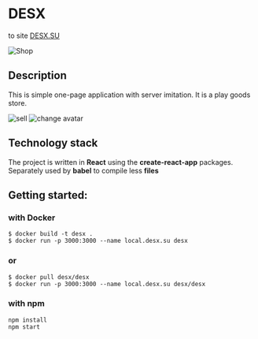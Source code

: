 # DESX

to site [DESX.SU](http://DESX.SU)

![Shop](https://user-images.githubusercontent.com/17051275/57585370-e46f0e80-74ef-11e9-901f-d9cfe2d5bab3.png)


## Description

This is simple one-page application with server imitation. It is a play goods store.

![sell](https://user-images.githubusercontent.com/17051275/57585379-08325480-74f0-11e9-9799-c3e6ac057671.png)
![change avatar](https://user-images.githubusercontent.com/17051275/57585389-1da77e80-74f0-11e9-9e72-e7756d23e0c4.png)

## Technology stack

The project is written in **React** using the **create-react-app** packages. Separately used by **babel** to compile less **files**

## Getting started:

### with Docker

```
$ docker build -t desx .
$ docker run -p 3000:3000 --name local.desx.su desx
```

### or

```
$ docker pull desx/desx
$ docker run -p 3000:3000 --name local.desx.su desx/desx
```
### with npm

```
npm install
npm start
```

